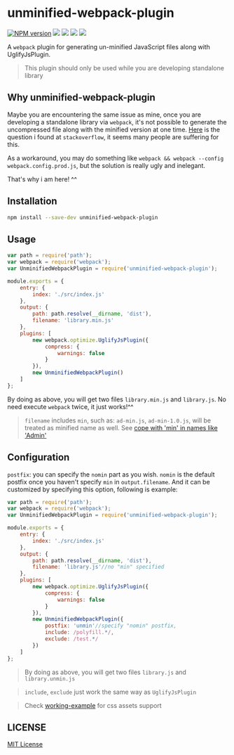 unminified-webpack-plugin
=======================

[![NPM version][npm-image]][npm-url]
![][travis-url]
![][david-url]
![][dt-url]
![][license-url]


A `webpack` plugin for generating un-minified JavaScript files along with UglifyJsPlugin.

>This plugin should only be used while you are developing standalone library

## Why unminified-webpack-plugin ##

Maybe you are encountering the same issue as mine, once you are developing a standalone library via `webpack`, it's not possible to generate the uncompressed file along with the minified version at one time. [Here](http://stackoverflow.com/questions/25956937/how-to-build-minified-and-uncompressed-bundle-with-webpack) is the question i found at `stackoverflow`, it seems many people are suffering for this.

As a workaround, you may do something like `webpack && webpack --config webpack.config.prod.js`, but the solution is really ugly and inelegant.

That's why i am here! ^^

## Installation ##

```bash
npm install --save-dev unminified-webpack-plugin
```

## Usage ##

```javascript
var path = require('path');
var webpack = require('webpack');
var UnminifiedWebpackPlugin = require('unminified-webpack-plugin');

module.exports = {
    entry: {
        index: './src/index.js'
    },
    output: {
        path: path.resolve(__dirname, 'dist'),
        filename: 'library.min.js'
    },
    plugins: [
        new webpack.optimize.UglifyJsPlugin({
            compress: {
                warnings: false
            }
        }),
        new UnminifiedWebpackPlugin()
    ]
};
```

By doing as above, you will get two files `library.min.js` and `library.js`. No need execute `webpack` twice, it just works!^^

>`filename` includes `min`, such as: `ad-min.js`, `ad-min-1.0.js`, will be treated as minified name as well. See [cope with 'min' in names like 'Admin'](https://github.com/leftstick/unminified-webpack-plugin/pull/8)

## Configuration ##

`postfix`: you can specify the `nomin` part as you wish. `nomin` is the default postfix once you haven't specify `min` in `output.filename`. And it can be customized by specifying this option, following is example:

```javascript
var path = require('path');
var webpack = require('webpack');
var UnminifiedWebpackPlugin = require('unminified-webpack-plugin');

module.exports = {
    entry: {
        index: './src/index.js'
    },
    output: {
        path: path.resolve(__dirname, 'dist'),
        filename: 'library.js'//no "min" specified
    },
    plugins: [
        new webpack.optimize.UglifyJsPlugin({
            compress: {
                warnings: false
            }
        }),
        new UnminifiedWebpackPlugin({
            postfix: 'unmin'//specify "nomin" postfix,
            include: /polyfill.*/,
            exclude: /test.*/
        })
    ]
};
```

>By doing as above, you will get two files `library.js` and `library.unmin.js`

>`include`, `exclude` just work the same way as `UglifyJsPlugin`

>Check [working-example](https://github.com/leftstick/unminified-webpack-plugin/blob/master/example/css-pack/README.md) for css assets support

## LICENSE ##

[MIT License](https://raw.githubusercontent.com/leftstick/unminified-webpack-plugin/master/LICENSE)


[npm-url]: https://npmjs.org/package/unminified-webpack-plugin
[npm-image]: https://badge.fury.io/js/unminified-webpack-plugin.png
[travis-url]:https://api.travis-ci.org/leftstick/unminified-webpack-plugin.svg?branch=master
[david-url]: https://david-dm.org/leftstick/unminified-webpack-plugin.png
[dt-url]:https://img.shields.io/npm/dt/unminified-webpack-plugin.svg
[license-url]:https://img.shields.io/npm/l/unminified-webpack-plugin.svg
